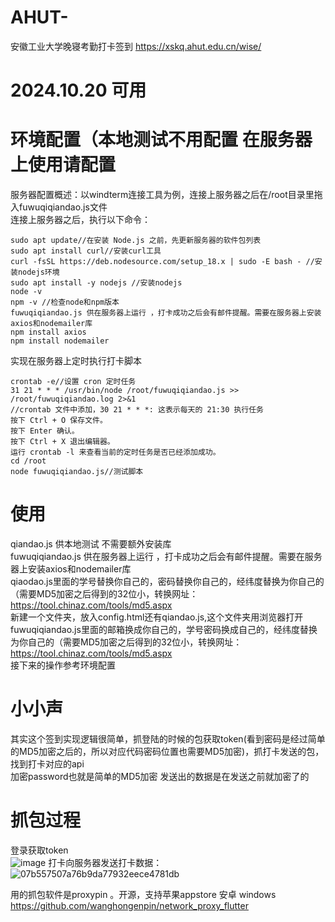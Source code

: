 # AHUT-
安徽工业大学晚寝考勤打卡签到 https://xskq.ahut.edu.cn/wise/
# 2024.10.20 可用 
# 环境配置（本地测试不用配置 在服务器上使用请配置
服务器配置概述：以windterm连接工具为例，连接上服务器之后在/root目录里拖入fuwuqiqiandao.js文件  
连接上服务器之后，执行以下命令：
```
sudo apt update//在安装 Node.js 之前，先更新服务器的软件包列表  
sudo apt install curl//安装curl工具  
curl -fsSL https://deb.nodesource.com/setup_18.x | sudo -E bash - //安装nodejs环境  
sudo apt install -y nodejs //安装nodejs  
node -v  
npm -v //检查node和npm版本  
fuwuqiqiandao.js 供在服务器上运行 ，打卡成功之后会有邮件提醒。需要在服务器上安装axios和nodemailer库  
npm install axios  
npm install nodemailer
```
实现在服务器上定时执行打卡脚本  
```
crontab -e//设置 cron 定时任务   
31 21 * * * /usr/bin/node /root/fuwuqiqiandao.js >> /root/fuwuqiqiandao.log 2>&1   
//crontab 文件中添加，30 21 * * *: 这表示每天的 21:30 执行任务  
按下 Ctrl + O 保存文件。  
按下 Enter 确认。  
按下 Ctrl + X 退出编辑器。  
运行 crontab -l 来查看当前的定时任务是否已经添加成功。  
cd /root  
node fuwuqiqiandao.js//测试脚本
```

# 使用
qiandao.js 供本地测试 不需要额外安装库  
fuwuqiqiandao.js 供在服务器上运行 ，打卡成功之后会有邮件提醒。需要在服务器上安装axios和nodemailer库  
qiaodao.js里面的学号替换你自己的，密码替换你自己的，经纬度替换为你自己的（需要MD5加密之后得到的32位小，转换网址：https://tool.chinaz.com/tools/md5.aspx  
新建一个文件夹，放入config.html还有qiandao.js,这个文件夹用浏览器打开  
fuwuqiqiandao.js里面的邮箱换成你自己的，学号密码换成自己的，经纬度替换为你自己的（需要MD5加密之后得到的32位小，转换网址：https://tool.chinaz.com/tools/md5.aspx  
接下来的操作参考环境配置
# 小小声
其实这个签到实现逻辑很简单，抓登陆的时候的包获取token(看到密码是经过简单的MD5加密之后的，所以对应代码密码位置也需要MD5加密)，抓打卡发送的包，找到打卡对应的api  
加密password也就是简单的MD5加密 发送出的数据是在发送之前就加密了的   
# 抓包过程
登录获取token   
![image](https://github.com/user-attachments/assets/1e3149ea-ec76-4088-b319-6d49ab4de9fd)
打卡向服务器发送打卡数据：  
![07b557507a76b9da77932eece4781db](https://github.com/user-attachments/assets/e8a133f4-156d-44de-b34d-97946a2963b1)     

用的抓包软件是proxypin 。开源，支持苹果appstore 安卓 windows   
https://github.com/wanghongenpin/network_proxy_flutter





